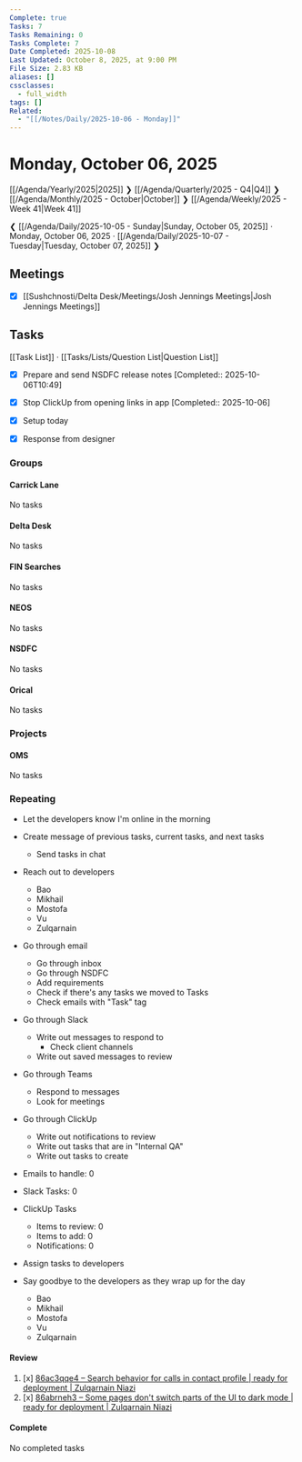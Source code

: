 ```yaml
---
Complete: true
Tasks: 7
Tasks Remaining: 0
Tasks Complete: 7
Date Completed: 2025-10-08
Last Updated: October 8, 2025, at 9:00 PM
File Size: 2.83 KB
aliases: []
cssclasses:
  - full_width
tags: []
Related:
  - "[[/Notes/Daily/2025-10-06 - Monday]]"
---
```

# Monday, October 06, 2025

[[/Agenda/Yearly/2025|2025]] ❯ [[/Agenda/Quarterly/2025 - Q4|Q4]] ❯ [[/Agenda/Monthly/2025 - October|October]] ❯ [[/Agenda/Weekly/2025 - Week 41|Week 41]]

❮ [[/Agenda/Daily/2025-10-05 - Sunday|Sunday, October 05, 2025]] · Monday, October 06, 2025 · [[/Agenda/Daily/2025-10-07 - Tuesday|Tuesday, October 07, 2025]] ❯

## Meetings

- [x] [[Sushchnosti/Delta Desk/Meetings/Josh Jennings Meetings|Josh Jennings Meetings]]

## Tasks

[[Task List]] · [[Tasks/Lists/Question List|Question List]]

- [x] Prepare and send NSDFC release notes [Completed:: 2025-10-06T10:49]
- [x] Stop ClickUp from opening links in app [Completed:: 2025-10-06]

- [x] Setup today
- [x] Response from designer

### Groups
#### Carrick Lane

<span class="placeholder">No tasks</span>

#### Delta Desk

<span class="placeholder">No tasks</span>

#### FIN Searches

<span class="placeholder">No tasks</span>

#### NEOS

<span class="placeholder">No tasks</span>

#### NSDFC

<span class="placeholder">No tasks</span>

#### Orical

<span class="placeholder">No tasks</span>

### Projects
#### OMS

<span class="placeholder">No tasks</span>

### Repeating

- Let the developers know I'm online in the morning
- Create message of previous tasks, current tasks, and next tasks
    - Send tasks in chat
- Reach out to developers
    - Bao
    - Mikhail
    - Mostofa
    - Vu
    - Zulqarnain
- Go through email
    - Go through inbox
    - Go through NSDFC
    - Add requirements
    - Check if there's any tasks we moved to Tasks
    - Check emails with "Task" tag
- Go through Slack
    - Write out messages to respond to
        - Check client channels
    - Write out saved messages to review
- Go through Teams
    - Respond to messages
    - Look for meetings
- Go through ClickUp
    - Write out notifications to review
    - Write out tasks that are in "Internal QA"
    - Write out tasks to create

- Emails to handle: 0
- Slack Tasks: 0
- ClickUp Tasks
    - Items to review: 0
    - Items to add: 0
    - Notifications: 0
- Assign tasks to developers

- Say goodbye to the developers as they wrap up for the day
    - Bao
    - Mikhail
    - Mostofa
    - Vu
    - Zulqarnain

#### Review

1. [x] [86ac3qqe4 – Search behavior for calls in contact profile | ready for deployment | Zulqarnain Niazi](https://app.clickup.com/t/86ac3qqe4)
2. [x] [86abrneh3 – Some pages don't switch parts of the UI to dark mode | ready for deployment | Zulqarnain Niazi](https://app.clickup.com/t/86abrneh3)

#### Complete

<span class="placeholder">No completed tasks</span>
